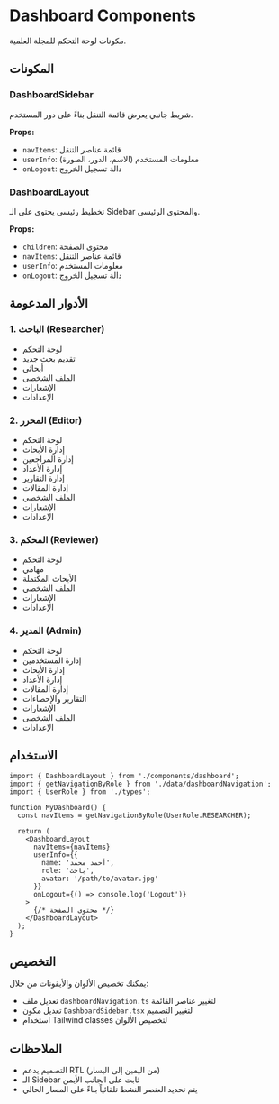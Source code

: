 # Dashboard Components

مكونات لوحة التحكم للمجلة العلمية.

## المكونات

### DashboardSidebar
شريط جانبي يعرض قائمة التنقل بناءً على دور المستخدم.

**Props:**
- `navItems`: قائمة عناصر التنقل
- `userInfo`: معلومات المستخدم (الاسم، الدور، الصورة)
- `onLogout`: دالة تسجيل الخروج

### DashboardLayout
تخطيط رئيسي يحتوي على الـ Sidebar والمحتوى الرئيسي.

**Props:**
- `children`: محتوى الصفحة
- `navItems`: قائمة عناصر التنقل
- `userInfo`: معلومات المستخدم
- `onLogout`: دالة تسجيل الخروج

## الأدوار المدعومة

### 1. الباحث (Researcher)
- لوحة التحكم
- تقديم بحث جديد
- أبحاثي
- الملف الشخصي
- الإشعارات
- الإعدادات

### 2. المحرر (Editor)
- لوحة التحكم
- إدارة الأبحاث
- إدارة المراجعين
- إدارة الأعداد
- إدارة التقارير
- إدارة المقالات
- الملف الشخصي
- الإشعارات
- الإعدادات

### 3. المحكم (Reviewer)
- لوحة التحكم
- مهامي
- الأبحاث المكتملة
- الملف الشخصي
- الإشعارات
- الإعدادات

### 4. المدير (Admin)
- لوحة التحكم
- إدارة المستخدمين
- إدارة الأبحاث
- إدارة الأعداد
- إدارة المقالات
- التقارير والإحصاءات
- الإشعارات
- الملف الشخصي
- الإعدادات

## الاستخدام

```tsx
import { DashboardLayout } from './components/dashboard';
import { getNavigationByRole } from './data/dashboardNavigation';
import { UserRole } from './types';

function MyDashboard() {
  const navItems = getNavigationByRole(UserRole.RESEARCHER);
  
  return (
    <DashboardLayout
      navItems={navItems}
      userInfo={{
        name: 'أحمد محمد',
        role: 'باحث',
        avatar: '/path/to/avatar.jpg'
      }}
      onLogout={() => console.log('Logout')}
    >
      {/* محتوى الصفحة */}
    </DashboardLayout>
  );
}
```

## التخصيص

يمكنك تخصيص الألوان والأيقونات من خلال:
- تعديل ملف `dashboardNavigation.ts` لتغيير عناصر القائمة
- تعديل مكون `DashboardSidebar.tsx` لتغيير التصميم
- استخدام Tailwind classes لتخصيص الألوان

## الملاحظات

- التصميم يدعم RTL (من اليمين إلى اليسار)
- الـ Sidebar ثابت على الجانب الأيمن
- يتم تحديد العنصر النشط تلقائياً بناءً على المسار الحالي
